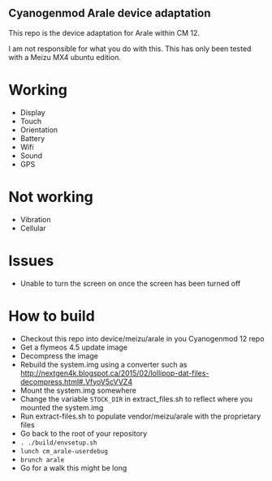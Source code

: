 Cyanogenmod Arale device adaptation
-----------------------------------

This repo is the device adaptation for Arale within CM 12.

I am not responsible for what you do with this.
This has only been tested with a Meizu MX4 ubuntu edition.

Working
=======
* Display
* Touch
* Orientation
* Battery
* Wifi
* Sound
* GPS

Not working
===========
* Vibration
* Cellular

Issues
======
* Unable to turn the screen on once the screen has been turned off

How to build
============

* Checkout this repo into device/meizu/arale in you Cyanogenmod 12 repo
* Get a flymeos 4.5 update image
* Decompress the image
* Rebuild the system.img using a converter such as http://nextgen4k.blogspot.ca/2015/02/lollipop-dat-files-decompress.html#.VfyoV5cVVZ4
* Mount the system.img somewhere
* Change the variable ```STOCK_DIR``` in extract_files.sh to reflect where you mounted the system.img
* Run extract-files.sh to populate vendor/meizu/arale with the proprietary files
* Go back to the root of your repository
* ```. ./build/envsetup.sh```
* ```lunch cm_arale-userdebug```
* ```brunch arale```
* Go for a walk this might be long
